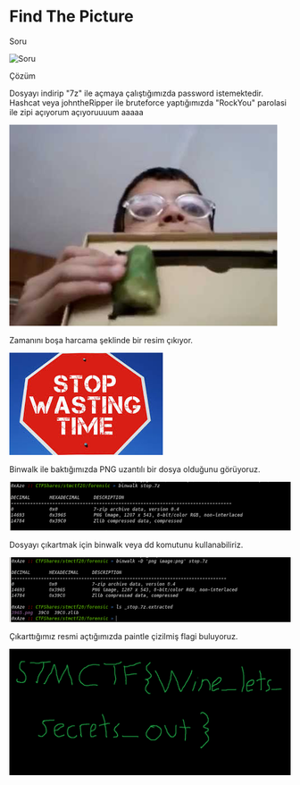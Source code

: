 # Find The Picture

Soru

![Soru](../assets/findthepic/0.png)

Çözüm

Dosyayı indirip "7z" ile açmaya çalıştığımızda password istemektedir. Hashcat veya johntheRipper ile bruteforce yaptığımızda "RockYou" parolasi ile zipi açıyorum açıyoruuuum aaaaa

![hiyarReis](../../assets/findthepic/1.jpg)

Zamanını boşa harcama şeklinde bir resim çıkıyor. 

![DontWasteTime](../../assets/findthepic/2.jpg)

Binwalk ile baktığımızda PNG uzantılı bir dosya olduğunu görüyoruz.

![binwalk](../../assets/findthepic/3.png)

Dosyayı çıkartmak için binwalk veya dd komutunu kullanabiliriz. 

![BinwalkExtPng](../../assets/findthepic/4.png)

Çıkarttığımız resmi açtığımızda paintle çizilmiş flagi buluyoruz.

![flag](../../assets/findthepic/5.png)
